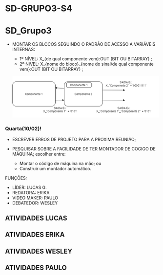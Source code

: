 # SD-GRUPO3-S4

# SD_Grupo3

* MONTAR OS BLOCOS SEGUINDO O PADRÃO DE ACESSO A VARIÁVEIS INTERNAS:
  * 1º NÍVEL: X_{de qual componente vem}:OUT (BIT OU BITARRAY) ;
  * 2º NIVEL: X_{nome do bloco}_{nome do sinal/de qual componente vem}:OUT (BIT OU BITARRAY) ;
  
  ![IMAGEM](https://github.com/Lucasgsr14/SD-GRUPO3-S4/blob/main/Untitled%20Diagram.png)

### Quarta(10/02)! 

* ESCREVER ERROS DE PROJETO PARA A PROXIMA REUNIÃO;

* PESQUISAR SOBRE A FACILIDADE DE TER MONTADOR DE COGIGO DE MÁQUINA; escolher entre:
  * Montar o código de máquina na mão; ou
  * Construir um montador automático.

FUNÇÕES:

 * LÍDER:  LUCAS G.
 * REDATORA: ERIKA
 * VIDEO MAKER: PAULO
 * DEBATEDOR: WESLEY

## ATIVIDADES LUCAS

## ATIVIDADES ERIKA

## ATIVIDADES WESLEY

## ATIVIDADES PAULO
